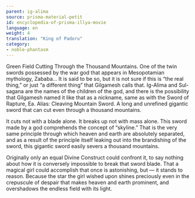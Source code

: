 ```yaml
---
parent: ig-alima
source: prisma-material-petit
id: encyclopedia-of-prisma-illya-movie
language: en
weight: 4
translation: "King of Padoru"
category:
- noble-phantasm
---
```


Green Field Cutting Through the Thousand Mountains.
One of the twin swords possessed by the war god that appears in Mesopotamian mythology, Zababa… It is said to be so, but it is not sure if this is “the real thing,” or just “a different thing” that Gilgamesh calls that. Ig-Alima and Sul-sagana are the names of the children of the god, and there is the possibility that Gilgamesh named it like that as a nickname, same as with the Sword of Rapture, Ea.
Alias: Cleaving Mountain Sword. A long and unrefined gigantic sword that can cut even through a thousand mountains.

It cuts not with a blade alone.
It breaks up not with mass alone.
This sword made by a god comprehends the concept of “skyline.”
That is the very same principle through which heaven and earth are absolutely separated, and as a result of the principle itself leaking out into the brandishing of the sword, this gigantic sword easily severs a thousand mountains.

Originally only an equal Divine Construct could confront it, to say nothing about how it is conversely impossible to break that sword blade.
That a magical girl could accomplish that once is astonishing, but — it stands to reason.
Because the star the girl wished upon shines preciously even in the crepuscule of despair that makes heaven and earth prominent, and overshadows the endless field with its light.
